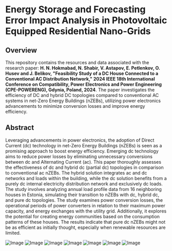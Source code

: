 
# Energy Storage and Forecasting Error Impact Analysis in Photovoltaic Equipped Residential Nano-Grids

## Overview
This repository contains the resources and data associated with the research paper: **H. N. Hokmabad, N. Shabir, V. Astapov, E. Petlenkov, O. Husev and J. Belikov, "Feasibility Study of a DC House Connected to a Conventional AC Distribution Network," 2024 IEEE 18th International Conference on Compatibility, Power Electronics and Power Engineering (CPE-POWERENG), Gdynia, Poland, 2024**. The paper investigates the efficiency of DC and hybrid DC topologies compared to conventional AC systems in net-Zero Energy Buildings (nZEBs), utilizing power electronics advancements to minimize conversion losses and improve energy efficiency.

## Abstract
Leveraging advancements in power electronics, the adoption of Direct Current (dc) technology in net-Zero Energy Buildings (nZEBs) is seen as a promising approach to boost energy efficiency. Emerging dc technology aims to reduce power losses by eliminating unnecessary conversions between dc and Alternating Current (ac). This paper thoroughly assesses the effectiveness of dc and hybrid dc (partial dc) topologies in comparison to conventional ac nZEBs. The hybrid solution integrates ac and dc networks and loads within the building, while the dc solution benefits from a purely dc internal electricity distribution network and exclusively dc loads. The study involves analyzing annual load profile data from 16 neighboring houses in Estonia, simulating their transition to nZEBs with dc, hybrid dc, and pure dc topologies. The study examines power conversion losses, the operational periods of power converters in relation to their maximum power capacity, and energy exchanges with the utility grid. Additionally, it explores the potential for creating energy communities based on the consumption patterns of these houses. The results indicate that pure dc nZEBs might not be as efficient as initially thought, especially when renewable resources are limited.

![Image](https://github.com/user-attachments/assets/c8b9219e-f5e7-4559-a3f3-bbfecd54c381)
![Image](https://github.com/user-attachments/assets/cea43626-3ec2-4424-be50-36c635af0390)
![Image](https://github.com/user-attachments/assets/9d73d3ff-a2f2-4fbe-b579-82e593b6f9e6)
![Image](https://github.com/user-attachments/assets/c798d1fd-37af-41e9-9f63-b06a56014731)
![Image](https://github.com/user-attachments/assets/a97b8055-5651-4299-9d37-2ff24350bfea)
![Image](https://github.com/user-attachments/assets/7afb25c4-5f18-48a4-bb86-ef38233ef4b6)
![Image](https://github.com/user-attachments/assets/83b25f21-f133-4669-85da-f8bcf796a08a)
